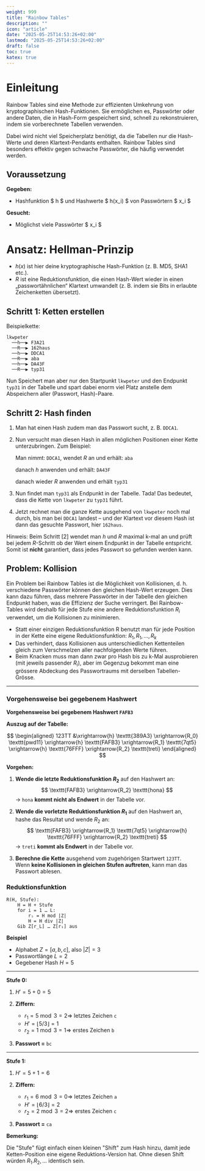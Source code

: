 ```yaml
---
weight: 999
title: "Rainbow Tables"
description: ""
icon: "article"
date: "2025-05-25T14:53:26+02:00"
lastmod: "2025-05-25T14:53:26+02:00"
draft: false
toc: true
katex: true
---
```


# Einleitung

Rainbow Tables sind eine Methode zur effizienten Umkehrung von kryptographischen Hash-Funktionen. Sie ermöglichen es, Passwörter oder andere Daten, die in Hash-Form gespeichert sind, schnell zu rekonstruieren, indem sie vorberechnete Tabellen verwenden.

Dabei wird nicht viel Speicherplatz benötigt, da die Tabellen nur die Hash-Werte und deren Klartext-Pendants enthalten. Rainbow Tables sind besonders effektiv gegen schwache Passwörter, die häufig verwendet werden.

## Voraussetzung

**Gegeben:**
- Hashfunktion $ h $ und Hashwerte $ h(x_i) $ von Passwörtern $ x_i $

**Gesucht:**

- Möglichst viele Passwörter $ x_i $

# Ansatz: Hellman-Prinzip

- $h(x)$ ist hier deine kryptographische Hash-Funktion (z. B. MD5, SHA1 etc.).
- $R$ ist eine Reduktionsfunktion, die einen Hash-Wert wieder in einen „passwort­ähnlichen“ Klartext umwandelt (z. B. indem sie Bits in erlaubte Zeichenketten übersetzt).

## Schritt 1: Ketten erstellen

Beispielkette:

```
lkwpeter 
  ──h──▶ F3A21 
  ──R──▶ 162haus 
  ──h──▶ DDCA1 
  ──R──▶ aba 
  ──h──▶ DA43F 
  ──R──▶ typ31
```

Nun Speichert man aber nur den Startpunkt `lkwpeter` und den Endpunkt `typ31` in der Tabelle und spart dabei enorm viel Platz anstelle dem Abspeichern aller (Passwort, Hash)-Paare.


## Schritt 2: Hash finden

1. Man hat einen Hash zudem man das Passwort sucht, z. B. `DDCA1`.

2. Nun versucht man diesen Hash in allen möglichen Positionen einer Kette unterzubringen. Zum Beispiel:

    Man nimmt: `DDCA1`, wendet $R$ an und erhält: `aba`

    danach $h$ anwenden und erhält: `DA43F`

    danach wieder $R$ anwenden und erhält `typ31`

3. Nun findet man `typ31` als Endpunkt in der Tabelle. Tada! Das bedeutet, dass die Kette von `lkwpeter` zu `typ31` führt.

4. Jetzt rechnet man die ganze Kette ausgehend von `lkwpeter` noch mal durch, bis man bei `DDCA1` landest – und der Klartext vor diesem Hash ist dann das gesuchte Passwort, hier `162haus`.

Hinweis: Beim Schritt [2] wendet man $h$ und $R$ maximal k-mal an und prüft bei jedem $R$-Schritt ob der Wert einem Endpunkt in der Tabelle entspricht. Somit ist **nicht** garantiert, dass jedes Passwort so gefunden werden kann.

## Problem: Kollision

Ein Problem bei Rainbow Tables ist die Möglichkeit von Kollisionen, d. h. verschiedene Passwörter können den gleichen Hash-Wert erzeugen. Dies kann dazu führen, dass mehrere Passwörter in der Tabelle den gleichen Endpunkt haben, was die Effizienz der Suche verringert. Bei Rainbow-Tables wird deshalb für jede Stufe eine andere Reduktionsfunktion $R_i$ verwendet, um die Kollisionen zu minimieren.

- Statt einer einzigen Reduktionsfunktion R benutzt man für jede Position in der Kette eine eigene Reduktionsfunktion: $R_1, R_1, …, R_k$
- Das verhindert, dass Kollisionen aus unterschiedlichen Kettenteilen gleich zum Verschmelzen aller nachfolgenden Werte führen.
- Beim Knacken muss man dann zwar pro Hash bis zu k-Mal ausprobieren (mit jeweils passender $R_i$), aber im Gegenzug bekommt man eine grössere Abdeckung des Passwortraums mit derselben Tabellen-Grösse.

---

### Vorgehensweise bei gegebenem Hashwert

**Vorgehensweise bei gegebenem Hashwert $\texttt{FAFB3}$**

**Auszug auf der Tabelle:**

$$
\begin{aligned}
123TT &\xrightarrow{h} \texttt{389A3} 
\xrightarrow{R_0} \texttt{pwd11} 
\xrightarrow{h} \texttt{FAFB3} 
\xrightarrow{R_1} \texttt{7qt5} 
\xrightarrow{h} \texttt{76FFF} 
\xrightarrow{R_2} \texttt{treti}
\end{aligned}
$$

**Vorgehen:**

1. **Wende die letzte Reduktionsfunktion $R_2$** auf den Hashwert an:  
   $$
   \texttt{FAFB3} \xrightarrow{R_2} \texttt{hona}
   $$
   → `hona` **kommt nicht als Endwert** in der Tabelle vor.

2. **Wende die vorletzte Reduktionsfunktion $R_1$** auf den Hashwert an, hashe das Resultat und wende $R_2$ an:  
   $$
   \texttt{FAFB3} \xrightarrow{R_1} \texttt{7qt5} \xrightarrow{h} \texttt{76FFF} \xrightarrow{R_2} \texttt{treti}
   $$
   → `treti` **kommt als Endwert** in der Tabelle vor.

3. **Berechne die Kette** ausgehend vom zugehörigen Startwert `123TT`.  
   Wenn **keine Kollisionen in gleichen Stufen auftreten**, kann man das Passwort ablesen.


### Reduktionsfunktion

```text
R(H, Stufe):
    H = H + Stufe
    for i = 1 … L:
        rᵢ = H mod |Z|
        H = H div |Z|
    Gib Z[r_L] … Z[r₁] aus
```

**Beispiel**

- Alphabet $Z = [a, b, c]$, also $|Z| = 3$
- Passwortlänge $L = 2$
- Gegebener Hash $H = 5$

---

**Stufe 0:**

1. $H' = 5 + 0 = 5$

2. **Ziffern:**
   - $r_1 = 5 \bmod 3 = 2 \Rightarrow$ letztes Zeichen `c`
   - $H' = \lfloor 5 / 3 \rfloor = 1$
   - $r_2 = 1 \bmod 3 = 1 \Rightarrow$ erstes Zeichen `b`

3. **Passwort =** `bc`

---

**Stufe 1:**

1. $H' = 5 + 1 = 6$

2. **Ziffern:**
   - $r_1 = 6 \bmod 3 = 0 \Rightarrow$ letztes Zeichen `a`
   - $H' = \lfloor 6 / 3 \rfloor = 2$
   - $r_2 = 2 \bmod 3 = 2 \Rightarrow$ erstes Zeichen `c`

3. **Passwort =** `ca`


**Bemerkung:** 

Die "Stufe" fügt einfach einen kleinen "Shift" zum Hash hinzu, damit jede Ketten-Position eine eigene Reduktions-Version hat. Ohne diesen Shift würden $R_1. R_2, ...$ identisch sein.
